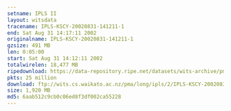```yaml
---
setname: IPLS II
layout: witsdata
tracename: IPLS-KSCY-20020831-141211-1
end: Sat Aug 31 14:17:11 2002
originalname: IPLS-KSCY-20020831-141211-1
gzsize: 491 MB
len: 0:05:00
start: Sat Aug 31 14:12:11 2002
totalwirelen: 18,477 MB
ripedownload: https://data-repository.ripe.net/datasets/wits-archive/pma/long/ipls/2/IPLS-KSCY-20020831-141211-1.gz
pkts: 25 million
download: ftp://wits.cs.waikato.ac.nz/pma/long/ipls/2/IPLS-KSCY-20020831-141211-1.gz
size: 1,920 MB
md5: 6aab512c9cb0c06ed8f3df002ca55228
---
```

